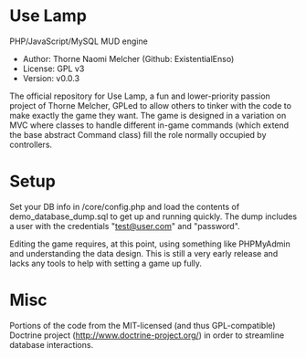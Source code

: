 Use Lamp
========
PHP/JavaScript/MySQL MUD engine
* Author: Thorne Naomi Melcher (Github: ExistentialEnso)
* License: GPL v3
* Version: v0.0.3

The official repository for Use Lamp, a fun and lower-priority passion project of Thorne Melcher, GPLed to allow others
to tinker with the code to make exactly the game they want. The game is designed in a variation on MVC where classes to
handle different in-game commands (which extend the base abstract Command class) fill the role normally occupied by controllers.

Setup
=====
Set your DB info in /core/config.php and load the contents of demo_database_dump.sql to get up and running quickly. The
dump includes a user with the credentials "test@user.com" and "password".

Editing the game requires, at this point, using something like PHPMyAdmin and understanding the data design. This is still
a very early release and lacks any tools to help with setting a game up fully.

Misc
====
Portions of the code from the MIT-licensed (and thus GPL-compatible) Doctrine project (http://www.doctrine-project.org/) in order
to streamline database interactions.
